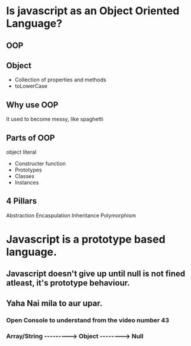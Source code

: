 # Is javascript as an Object Oriented Language?

## OOP

## Object
- Collection of properties and methods
- toLowerCase

## Why use OOP
It used to become messy, like spaghetti

## Parts of OOP
object literal

- Constructer function
- Prototypes
- Classes
- Instances

## 4 Pillars
Abstraction
Encaspulation
Inheritance
Polymorphism

# Javascript is a prototype based language.

## Javascript doesn't give up until null is not fined atleast, it's prototype behaviour.
## Yaha Nai mila to aur upar.
### Open Console to understand from the video number 43
### Array/String ---------> Object --------> Null